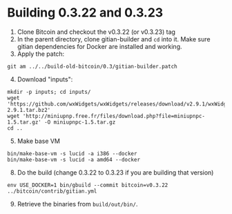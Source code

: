 # Building 0.3.22 and 0.3.23

1. Clone Bitcoin and checkout the v0.3.22 (or v0.3.23) tag
2. In the parent directory, clone gitian-builder and `cd` into it. Make sure gitian dependencies for Docker are installed and working.
3. Apply the patch:

```
git am ../../build-old-bitcoin/0.3/gitian-builder.patch
```

4. Download "inputs":

```
mkdir -p inputs; cd inputs/
wget 'https://github.com/wxWidgets/wxWidgets/releases/download/v2.9.1/wxWidgets-2.9.1.tar.bz2'
wget 'http://miniupnp.free.fr/files/download.php?file=miniupnpc-1.5.tar.gz' -O miniupnpc-1.5.tar.gz
cd ..
```

5. Make base VM

```
bin/make-base-vm -s lucid -a i386 --docker
bin/make-base-vm -s lucid -a amd64 --docker
```

8. Do the build (change 0.3.22 to 0.3.23 if you are building that version)

```
env USE_DOCKER=1 bin/gbuild --commit bitcoin=v0.3.22 ../bitcoin/contrib/gitian.yml
```

9. Retrieve the binaries from `build/out/bin/`.
